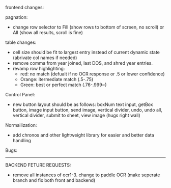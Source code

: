 frontend changes:

pagnation:

- change row selector to Fill (show rows to bottom of screen, no scroll) or All (show all results, scroll is fine)

table changes:

- cell size should be fit to largest entry instead of current dynamic state (abrivate col names if needed)
- remove comma from year joined, last DOS, and shred year entries.
- revamp row highlighting:
  - red: no match (defualt if no OCR response or .5 or lower confidence)
  - Orange: itermediate match (.5-.75)
  - Green: best or perfect match (.76-.999~)

Control Panel:

- new button layout should be as follows:
  boxNum text input, getBox button, image input button, send image, vertical divider, undo, undo all, vertical divider, submit to sheet, view image (hugs right wall)

Normailization:

- add chronos and other lightweight library for easier and better data handling

Bugs:

---

BACKEND FETURE REQUESTS:

- remove all instances of ocr1-3. change to paddle OCR (make seperate branch and fix both front and backend)
